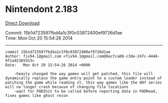# Nintendont 2.183
[Direct Download](./Nintendont.zip)

Commit: 15b1d723597fbd4a1c3f0c03872400ef9726d1ae  
Time: Mon Oct 20 15:54:26 2014   

-----

```
commit 15b1d723597fbd4a1c3f0c03872400ef9726d1ae
Author: fix94.1@gmail.com <fix94.1@gmail.com@6acfca08-c3de-247c-4448-9f1a92385553>
Date:   Mon Oct 20 15:54:26 2014 +0000

    -heavly changed the way games will get patched, this file will dynamically replace the game entry point to a custom loader instead of patching the game while reading it, this way games like the 007 series will no longer crash because of changing file locations
    -wait for PADInit to be called before reporting data in PADRead, fixes games like ghost recon
```
